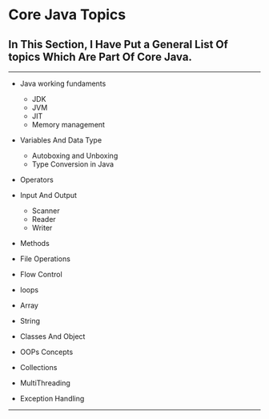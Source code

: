 # Core Java Topics

## In This Section, I Have Put a General List Of topics Which Are Part Of Core Java.

---

- Java working fundaments
  - JDK
  - JVM
  - JIT
  - Memory management
- Variables And Data Type

  - Autoboxing and Unboxing
  - Type Conversion in Java

- Operators

- Input And Output
  - Scanner
  - Reader
  - Writer

* Methods

- File Operations

- Flow Control

- loops

- Array

- String

- Classes And Object

* OOPs Concepts

- Collections

- MultiThreading

- Exception Handling

---
